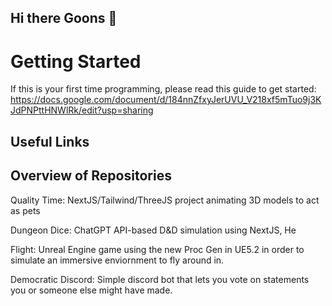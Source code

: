 ## Hi there Goons 👋

# Getting Started

If this is your first time programming, please read this guide to get started: https://docs.google.com/document/d/184nnZfxyJerUVU_V218xf5mTuo9j3KJdPNPttHNWlRk/edit?usp=sharing
<!--

**Here are some ideas to get you started:**

🙋‍♀️ A short introduction - what is your organization all about?
🌈 Contribution guidelines - how can the community get involved?
👩‍💻 Useful resources - where can the community find your docs? Is there anything else the community should know?
🍿 Fun facts - what does your team eat for breakfast?
🧙 Remember, you can do mighty things with the power of [Markdown](https://docs.github.com/github/writing-on-github/getting-started-with-writing-and-formatting-on-github/basic-writing-and-formatting-syntax)
-->
## Useful Links


## Overview of Repositories

Quality Time: NextJS/Tailwind/ThreeJS project animating 3D models to act as pets

Dungeon Dice: ChatGPT API-based D&D simulation using NextJS, He

Flight: Unreal Engine game using the new Proc Gen in UE5.2 in order to simulate an immersive enviornment to fly around in.

Democratic Discord: Simple discord bot that lets you vote on statements you or someone else might have made.
